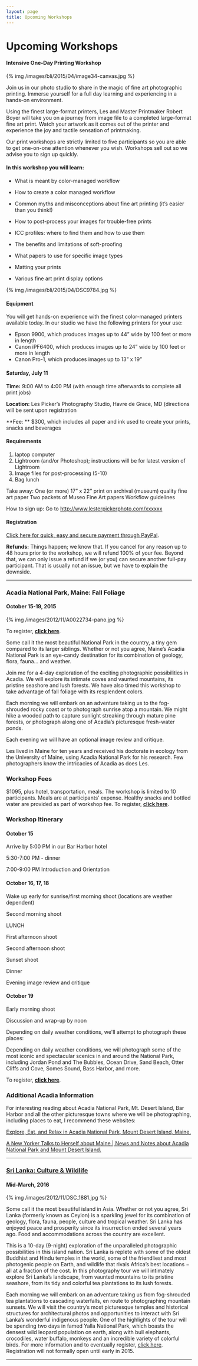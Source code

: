 ```yaml
---
layout: page
title: Upcoming Workshops
---
```

# Upcoming Workshops

#### Intensive One-Day Printing Workshop

{% img /images/bli/2015/04/image34-canvas.jpg %}

Join us in our photo studio to share in the magic of fine art photographic printing. Immerse yourself for a full day learning and experiencing in a hands-on environment.  

Using the finest large-format printers, Les and Master Printmaker Robert Boyer will take you on a journey from image file to a completed large-format fine art print. Watch your artwork as it comes out of the printer and experience the joy and tactile sensation of printmaking. 

Our print workshops are strictly limited to five participants so you are able to get one-on-one attention whenever you wish. Workshops sell out so we advise you to sign up quickly. 


#### In this workshop you will learn:

- What is meant by color-managed workflow

- How to create a color managed workflow

- Common myths and misconceptions about fine art printing (it’s easier than you think!)

- How to post-process your images for trouble-free prints

- ICC profiles: where to find them and how to use them

- The benefits and limitations of soft-proofing

- What papers to use for specific image types

- Matting your prints

- Various fine art print display options

{% img /images/bli/2015/04/DSC9784.jpg %}

#### Equipment

You will get hands-on experience with the finest color-managed printers available today. In our studio we have the following printers for your use: 

- Epson 9900, which produces images up to 44” wide by 100 feet or more in length 
- Canon iPF6400, which produces images up to 24” wide by 100 feet or more in length
- Canon Pro-1, which produces images up to 13” x 19”

#### Saturday, July 11

**Time:** 	9:00 AM to 4:00 PM (with enough time afterwards to complete all print jobs)

**Location:**	Les Picker’s Photography Studio, Havre de Grace, MD (directions will be 	sent upon registration

**Fee:	** $300, which includes all paper and ink used to create your prints, snacks and beverages

#### Requirements
	
1. laptop computer
2. Lightroom (and/or Photoshop); instructions will be for latest version of 	Lightroom 
3. Image files for post-processing (5-10)
4. Bag lunch

Take away:		One (or more) 17” x 22” print on archival (museum) quality fine art paper
		 	Two packets of Museo Fine Art papers
			Workflow guidelines

How to sign up:	Go to http://www.lesterpickerphoto.com/xxxxxx

#### Registration

[Click here for quick, easy and secure payment through PayPal](http://shop.lesterpickerphoto.com/page/802). 

**Refunds:**	 Things happen; we know that. If you cancel for any reason up to 48 hours prior to the workshop, we will refund 100% of your fee. Beyond that, we can only issue a refund if we (or you) can secure another full-pay participant. That is usually not an issue, but we have to explain the downside. 

---

### Acadia National Park, Maine: Fall Foliage

#### October 15-19, 2015

{% img /images/2012/11/A0022734-pano.jpg %}

To register, [**click here**](http://shop.lesterpickerphoto.com/page/801).

Some call it the most beautiful National Park in the country, a tiny gem compared to its larger siblings. Whether or not you agree, Maine’s Acadia National Park is an eye-candy destination for its combination of geology, flora, fauna… and weather.

Join me for a 4-day exploration of the exciting photographic possibilities in Acadia. We will explore its intimate coves and vaunted mountains, its pristine seashore and lush forests. We have also timed this workshop to take advantage of fall foliage with its resplendent colors.

Each morning we will embark on an adventure taking us to the fog-shrouded rocky coast or to photograph sunrise atop a mountain. We might hike a wooded path to capture sunlight streaking through mature pine forests, or photograph along one of Acadia’s picturesque fresh-water ponds.

Each evening we will have an optional image review and critique.

Les lived in Maine for ten years and received his doctorate in ecology from the University of Maine, using Acadia National Park for his research. Few photographers know the intricacies of Acadia as does Les.

### Workshop Fees

$1095, plus hotel, transportation, meals. The workshop is limited to 10 participants. Meals are at participants’ expense. Healthy snacks and bottled water are provided as part of workshop fee. To register, [**click here**](http://shop.lesterpickerphoto.com/page/801).

### Workshop Itinerary

#### October 15

Arrive by 5:00 PM in our Bar Harbor hotel

5:30-7:00 PM - dinner

7:00-9:00 PM Introduction and Orientation

#### October 16, 17, 18

Wake up early for sunrise/first morning shoot (locations are weather dependent)

Second morning shoot

LUNCH

First afternoon shoot

Second afternoon shoot

Sunset shoot

Dinner

Evening image review and critique

#### October 19

Early morning shoot

Discussion and wrap-up by noon

Depending on daily weather conditions, we'll attempt to photograph these places:

Depending on daily weather conditions, we will photograph some of the most iconic and spectacular scenics in and around the National Park, including Jordan Pond and The Bubbles, Ocean Drive, Sand Beach, Otter Cliffs and Cove, Somes Sound, Bass Harbor, and more.

To register, [**click here**](http://shop.lesterpickerphoto.com/page/801).

### Additional Acadia Information

For interesting reading about Acadia National Park, Mt. Desert Island, Bar Harbor and all the other picturesque towns where we will be photographing, including places to eat, I recommend these websites:

[Explore, Eat, and Relax in Acadia National Park, Mount Desert Island, Maine.](http://www.ouracadia.com/)

[A New Yorker Talks to Herself about Maine | News and Notes about Acadia National Park and Mount Desert Island.](https://ouracadia.wordpress.com/)

---

### [Sri Lanka: Culture & Wildlife](http://www.nikoniansacademy.com/all/viewWorkshop.html?course_id=1318) 
#### Mid-March, 2016

{% img /images/2012/11/DSC_1881.jpg %}

Some call it the most beautiful island in Asia. Whether or not you agree, Sri Lanka (formerly known as Ceylon) is a sparkling jewel for its combination of geology, flora, fauna, people, culture and tropical weather. Sri Lanka has enjoyed peace and prosperity since its insurrection ended several years ago. Food and accommodations across the country are excellent.

This is a 10-day (9-night) exploration of the unparalleled photographic possibilities in this island nation. Sri Lanka is replete with some of the oldest Buddhist and Hindu temples in the world, some of the friendliest and most photogenic people on Earth, and wildlife that rivals Africa’s best locations  − all at a fraction of the cost. In this photography tour we will intimately explore Sri Lanka’s landscape, from vaunted mountains to its pristine seashore, from its tidy and colorful tea plantations to its lush forests.

Each morning we will embark on an adventure taking us from fog-shrouded tea plantations to cascading waterfalls, en route to photographing mountain sunsets. We will visit the country’s most picturesque temples and historical structures for architectural photos and opportunities to interact with Sri Lanka’s wonderful indigenous people. One of the highlights of the tour will be spending two days in famed Yalla National Park, which boasts the densest wild leopard population on earth, along with bull elephants, crocodiles, water buffalo, monkeys and an incredible variety of colorful birds. For more information and to eventually register, [click here](http://www.nikoniansacademy.com/all/viewWorkshop.html?course_id=1318). Registration will not formally open until early in 2015.

---
